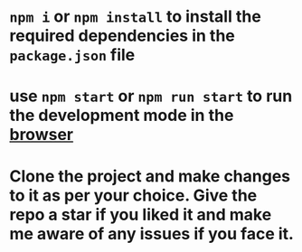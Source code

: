 
# `npm i` or `npm install` to install the required dependencies in the `package.json` file

# use `npm start` or `npm run start` to run the development mode in the [browser](http://localhost:3000)

# Clone the project and make changes to it as per your choice. Give the repo a star if you liked it and make me aware of any issues if you face it.
